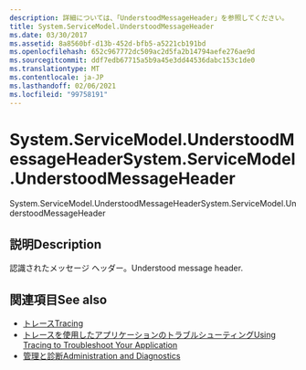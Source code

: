 ```yaml
---
description: 詳細については、「UnderstoodMessageHeader」を参照してください。
title: System.ServiceModel.UnderstoodMessageHeader
ms.date: 03/30/2017
ms.assetid: 8a8560bf-d13b-452d-bfb5-a5221cb191bd
ms.openlocfilehash: 652c967772dc509ac2d5fa2b14794aefe276ae9d
ms.sourcegitcommit: ddf7edb67715a5b9a45e3dd44536dabc153c1de0
ms.translationtype: MT
ms.contentlocale: ja-JP
ms.lasthandoff: 02/06/2021
ms.locfileid: "99758191"
---
```

# <a name="systemservicemodelunderstoodmessageheader"></a><span data-ttu-id="5c3fb-103">System.ServiceModel.UnderstoodMessageHeader</span><span class="sxs-lookup"><span data-stu-id="5c3fb-103">System.ServiceModel.UnderstoodMessageHeader</span></span>

<span data-ttu-id="5c3fb-104">System.ServiceModel.UnderstoodMessageHeader</span><span class="sxs-lookup"><span data-stu-id="5c3fb-104">System.ServiceModel.UnderstoodMessageHeader</span></span>  
  
## <a name="description"></a><span data-ttu-id="5c3fb-105">説明</span><span class="sxs-lookup"><span data-stu-id="5c3fb-105">Description</span></span>  

 <span data-ttu-id="5c3fb-106">認識されたメッセージ ヘッダー。</span><span class="sxs-lookup"><span data-stu-id="5c3fb-106">Understood message header.</span></span>  
  
## <a name="see-also"></a><span data-ttu-id="5c3fb-107">関連項目</span><span class="sxs-lookup"><span data-stu-id="5c3fb-107">See also</span></span>

- [<span data-ttu-id="5c3fb-108">トレース</span><span class="sxs-lookup"><span data-stu-id="5c3fb-108">Tracing</span></span>](index.md)
- [<span data-ttu-id="5c3fb-109">トレースを使用したアプリケーションのトラブルシューティング</span><span class="sxs-lookup"><span data-stu-id="5c3fb-109">Using Tracing to Troubleshoot Your Application</span></span>](using-tracing-to-troubleshoot-your-application.md)
- [<span data-ttu-id="5c3fb-110">管理と診断</span><span class="sxs-lookup"><span data-stu-id="5c3fb-110">Administration and Diagnostics</span></span>](../index.md)
